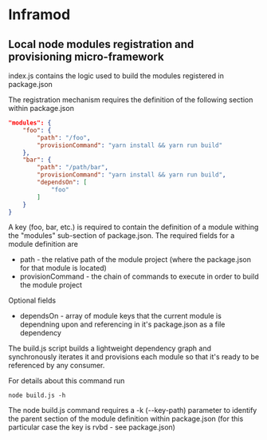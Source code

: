 # Inframod

## Local node modules registration and provisioning micro-framework

index.js contains the logic used to build the modules registered in package.json

The registration mechanism requires the definition of the following section within package.json

```json
"modules": {
    "foo": {
        "path": "/foo",
        "provisionCommand": "yarn install && yarn run build"
    },
    "bar": {
        "path": "/path/bar",
        "provisionCommand": "yarn install && yarn run build",
        "dependsOn": [
            "foo"
        ]
    }
}
```
A key (foo, bar, etc.) is required to contain the definition of a module withing the "modules" sub-section of package.json.
The required fields for a module definition are

* path - the relative path of the module project (where the package.json for that module is located)
* provisionCommand - the chain of commands to execute in order to build the module project

Optional fields
* dependsOn - array of module keys that the current module is dependning upon and referencing in it's package.json as a file dependency

The build.js script builds a lightweight dependency graph and synchronously iterates it and provisions each module so that it's ready to be referenced by any consumer.

For details about this command run 
```
node build.js -h
```

The node build.js command requires a -k (--key-path) parameter to identify the parent section of the module definition within package.json (for this particular case the key is rvbd - see package.json)